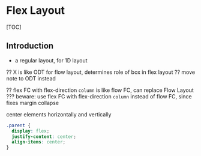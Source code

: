 # Flex Layout

[TOC]


<!-- ToDo: finish -->

## Introduction

- a regular layout, for 1D layout

?? X is like ODT for flow layout, determines role of box in flex layout ?? move note to ODT instead

?? flex FC with flex-direction `column` is like flow FC, can replace Flow Layout ???
beware: use flex FC with flex-direction `column` instead of flow FC, since fixes margin collapse


center elements horizontally and vertically

```css
.parent {
  display: flex;
  justify-content: center;
  align-items: center;
}
```